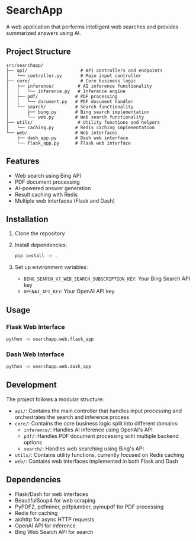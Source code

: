 # SearchApp

A web application that performs intelligent web searches and provides summarized answers using AI.

## Project Structure

```
src/searchapp/
├── api/                    # API controllers and endpoints
│   └── controller.py       # Main input controller
├── core/                   # Core business logic
│   ├── inference/         # AI inference functionality
│   │   └── inference.py   # Inference engine
│   ├── pdf/              # PDF processing
│   │   └── document.py   # PDF document handler
│   └── search/           # Search functionality
│       ├── bing.py       # Bing search implementation
│       └── web.py        # Web search functionality
├── utils/                 # Utility functions and helpers
│   └── caching.py        # Redis caching implementation
└── web/                  # Web interfaces
    ├── dash_app.py       # Dash web interface
    └── flask_app.py      # Flask web interface
```

## Features

- Web search using Bing API
- PDF document processing
- AI-powered answer generation
- Result caching with Redis
- Multiple web interfaces (Flask and Dash)

## Installation

1. Clone the repository
2. Install dependencies:
   ```bash
   pip install -e .
   ```

3. Set up environment variables:
   - `BING_SEARCH_V7_WEB_SEARCH_SUBSCRIPTION_KEY`: Your Bing Search API key
   - `OPENAI_API_KEY`: Your OpenAI API key

## Usage

### Flask Web Interface

```bash
python -m searchapp.web.flask_app
```

### Dash Web Interface

```bash
python -m searchapp.web.dash_app
```

## Development

The project follows a modular structure:

- `api/`: Contains the main controller that handles input processing and orchestrates the search and inference process
- `core/`: Contains the core business logic split into different domains:
  - `inference/`: Handles AI inference using OpenAI's API
  - `pdf/`: Handles PDF document processing with multiple backend options
  - `search/`: Handles web searching using Bing's API
- `utils/`: Contains utility functions, currently focused on Redis caching
- `web/`: Contains web interfaces implemented in both Flask and Dash

## Dependencies

- Flask/Dash for web interfaces
- BeautifulSoup4 for web scraping
- PyPDF2, pdfminer, pdfplumber, pymupdf for PDF processing
- Redis for caching
- aiohttp for async HTTP requests
- OpenAI API for inference
- Bing Web Search API for search